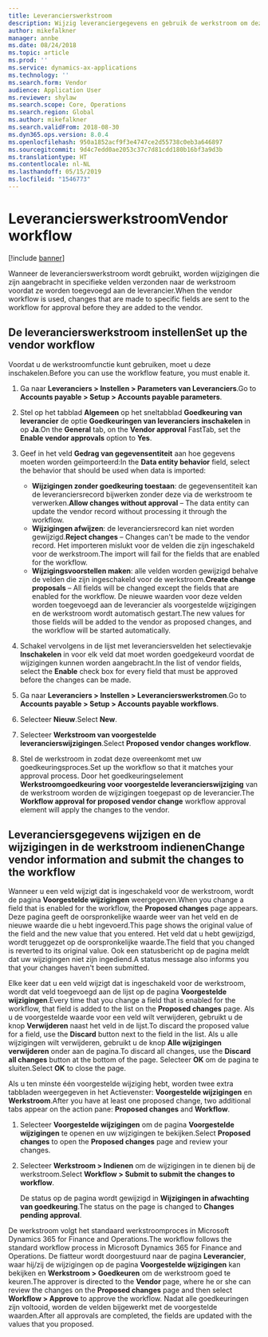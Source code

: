 ```yaml
---
title: Leverancierswerkstroom
description: Wijzig leveranciergegevens en gebruik de werkstroom om deze goed te keuren.
author: mikefalkner
manager: annbe
ms.date: 08/24/2018
ms.topic: article
ms.prod: ''
ms.service: dynamics-ax-applications
ms.technology: ''
ms.search.form: Vendor
audience: Application User
ms.reviewer: shylaw
ms.search.scope: Core, Operations
ms.search.region: Global
ms.author: mikefalkner
ms.search.validFrom: 2018-08-30
ms.dyn365.ops.version: 8.0.4
ms.openlocfilehash: 950a1852acf9f3e4747ce2d55738c0eb3a646897
ms.sourcegitcommit: 9d4c7edd0ae2053c37c7d81cdd180b16bf3a9d3b
ms.translationtype: HT
ms.contentlocale: nl-NL
ms.lasthandoff: 05/15/2019
ms.locfileid: "1546773"
---
```

# <a name="vendor-workflow"></a><span data-ttu-id="5ec19-103">Leverancierswerkstroom</span><span class="sxs-lookup"><span data-stu-id="5ec19-103">Vendor workflow</span></span>

[!include [banner](../includes/banner.md)]

<span data-ttu-id="5ec19-104">Wanneer de leverancierswerkstroom wordt gebruikt, worden wijzigingen die zijn aangebracht in specifieke velden verzonden naar de werkstroom voordat ze worden toegevoegd aan de leverancier.</span><span class="sxs-lookup"><span data-stu-id="5ec19-104">When the vendor workflow is used, changes that are made to specific fields are sent to the workflow for approval before they are added to the vendor.</span></span>

## <a name="set-up-the-vendor-workflow"></a><span data-ttu-id="5ec19-105">De leverancierswerkstroom instellen</span><span class="sxs-lookup"><span data-stu-id="5ec19-105">Set up the vendor workflow</span></span>

<span data-ttu-id="5ec19-106">Voordat u de werkstroomfunctie kunt gebruiken, moet u deze inschakelen.</span><span class="sxs-lookup"><span data-stu-id="5ec19-106">Before you can use the workflow feature, you must enable it.</span></span>

1. <span data-ttu-id="5ec19-107">Ga naar **Leveranciers \> Instellen \> Parameters van Leveranciers**.</span><span class="sxs-lookup"><span data-stu-id="5ec19-107">Go to **Accounts payable \> Setup \> Accounts payable parameters**.</span></span>
2. <span data-ttu-id="5ec19-108">Stel op het tabblad **Algemeen** op het sneltabblad **Goedkeuring van leverancier** de optie **Goedkeuringen van leveranciers inschakelen** in op **Ja**.</span><span class="sxs-lookup"><span data-stu-id="5ec19-108">On the **General** tab, on the **Vendor approval** FastTab, set the **Enable vendor approvals** option to **Yes**.</span></span>
3. <span data-ttu-id="5ec19-109">Geef in het veld **Gedrag van gegevensentiteit** aan hoe gegevens moeten worden geïmporteerd:</span><span class="sxs-lookup"><span data-stu-id="5ec19-109">In the **Data entity behavior** field, select the behavior that should be used when data is imported:</span></span>

    - <span data-ttu-id="5ec19-110">**Wijzigingen zonder goedkeuring toestaan**: de gegevensentiteit kan de leveranciersrecord bijwerken zonder deze via de werkstroom te verwerken.</span><span class="sxs-lookup"><span data-stu-id="5ec19-110">**Allow changes without approval** – The data entity can update the vendor record without processing it through the workflow.</span></span>
    - <span data-ttu-id="5ec19-111">**Wijzigingen afwijzen**: de leveranciersrecord kan niet worden gewijzigd.</span><span class="sxs-lookup"><span data-stu-id="5ec19-111">**Reject changes** – Changes can't be made to the vendor record.</span></span> <span data-ttu-id="5ec19-112">Het importeren mislukt voor de velden die zijn ingeschakeld voor de werkstroom.</span><span class="sxs-lookup"><span data-stu-id="5ec19-112">The import will fail for the fields that are enabled for the workflow.</span></span>
    - <span data-ttu-id="5ec19-113">**Wijzigingsvoorstellen maken**: alle velden worden gewijzigd behalve de velden die zijn ingeschakeld voor de werkstroom.</span><span class="sxs-lookup"><span data-stu-id="5ec19-113">**Create change proposals** – All fields will be changed except the fields that are enabled for the workflow.</span></span> <span data-ttu-id="5ec19-114">De nieuwe waarden voor deze velden worden toegevoegd aan de leverancier als voorgestelde wijzigingen en de werkstroom wordt automatisch gestart.</span><span class="sxs-lookup"><span data-stu-id="5ec19-114">The new values for those fields will be added to the vendor as proposed changes, and the workflow will be started automatically.</span></span>

4. <span data-ttu-id="5ec19-115">Schakel vervolgens in de lijst met leveranciersvelden het selectievakje **Inschakelen** in voor elk veld dat moet worden goedgekeurd voordat de wijzigingen kunnen worden aangebracht.</span><span class="sxs-lookup"><span data-stu-id="5ec19-115">In the list of vendor fields, select the **Enable** check box for every field that must be approved before the changes can be made.</span></span>
5. <span data-ttu-id="5ec19-116">Ga naar **Leveranciers \> Instellen \> Leverancierswerkstromen**.</span><span class="sxs-lookup"><span data-stu-id="5ec19-116">Go to **Accounts payable \> Setup \> Accounts payable workflows**.</span></span>
6. <span data-ttu-id="5ec19-117">Selecteer **Nieuw**.</span><span class="sxs-lookup"><span data-stu-id="5ec19-117">Select **New**.</span></span>
7. <span data-ttu-id="5ec19-118">Selecteer **Werkstroom van voorgestelde leverancierswijzigingen**.</span><span class="sxs-lookup"><span data-stu-id="5ec19-118">Select **Proposed vendor changes workflow**.</span></span> 
8. <span data-ttu-id="5ec19-119">Stel de werkstroom in zodat deze overeenkomt met uw goedkeuringsproces.</span><span class="sxs-lookup"><span data-stu-id="5ec19-119">Set up the workflow so that it matches your approval process.</span></span> <span data-ttu-id="5ec19-120">Door het goedkeuringselement **Werkstroomgoedkeuring voor voorgestelde leverancierswijziging** van de werkstroom worden de wijzigingen toegepast op de leverancier.</span><span class="sxs-lookup"><span data-stu-id="5ec19-120">The **Workflow approval for proposed vendor change** workflow approval element will apply the changes to the vendor.</span></span>

## <a name="change-vendor-information-and-submit-the-changes-to-the-workflow"></a><span data-ttu-id="5ec19-121">Leveranciersgegevens wijzigen en de wijzigingen in de werkstroom indienen</span><span class="sxs-lookup"><span data-stu-id="5ec19-121">Change vendor information and submit the changes to the workflow</span></span>

<span data-ttu-id="5ec19-122">Wanneer u een veld wijzigt dat is ingeschakeld voor de werkstroom, wordt de pagina **Voorgestelde wijzigingen** weergegeven.</span><span class="sxs-lookup"><span data-stu-id="5ec19-122">When you change a field that is enabled for the workflow, the **Proposed changes** page appears.</span></span> <span data-ttu-id="5ec19-123">Deze pagina geeft de oorspronkelijke waarde weer van het veld en de nieuwe waarde die u hebt ingevoerd.</span><span class="sxs-lookup"><span data-stu-id="5ec19-123">This page shows the original value of the field and the new value that you entered.</span></span> <span data-ttu-id="5ec19-124">Het veld dat u hebt gewijzigd, wordt teruggezet op de oorspronkelijke waarde.</span><span class="sxs-lookup"><span data-stu-id="5ec19-124">The field that you changed is reverted to its original value.</span></span> <span data-ttu-id="5ec19-125">Ook een statusbericht op de pagina meldt dat uw wijzigingen niet zijn ingediend.</span><span class="sxs-lookup"><span data-stu-id="5ec19-125">A status message also informs you that your changes haven't been submitted.</span></span> 

<span data-ttu-id="5ec19-126">Elke keer dat u een veld wijzigt dat is ingeschakeld voor de werkstroom, wordt dat veld toegevoegd aan de lijst op de pagina **Voorgestelde wijzigingen**.</span><span class="sxs-lookup"><span data-stu-id="5ec19-126">Every time that you change a field that is enabled for the workflow, that field is added to the list on the **Proposed changes** page.</span></span> <span data-ttu-id="5ec19-127">Als u de voorgestelde waarde voor een veld wilt verwijderen, gebruikt u de knop **Verwijderen** naast het veld in de lijst.</span><span class="sxs-lookup"><span data-stu-id="5ec19-127">To discard the proposed value for a field, use the **Discard** button next to the field in the list.</span></span> <span data-ttu-id="5ec19-128">Als u alle wijzigingen wilt verwijderen, gebruikt u de knop **Alle wijzigingen verwijderen** onder aan de pagina.</span><span class="sxs-lookup"><span data-stu-id="5ec19-128">To discard all changes, use the **Discard all changes** button at the bottom of the page.</span></span> <span data-ttu-id="5ec19-129">Selecteer **OK** om de pagina te sluiten.</span><span class="sxs-lookup"><span data-stu-id="5ec19-129">Select **OK** to close the page.</span></span>

<span data-ttu-id="5ec19-130">Als u ten minste één voorgestelde wijziging hebt, worden twee extra tabbladen weergegeven in het Actievenster: **Voorgestelde wijzigingen** en **Werkstroom**.</span><span class="sxs-lookup"><span data-stu-id="5ec19-130">After you have at least one proposed change, two additional tabs appear on the action pane: **Proposed changes** and **Workflow**.</span></span>

1. <span data-ttu-id="5ec19-131">Selecteer **Voorgestelde wijzigingen** om de pagina **Voorgestelde wijzigingen** te openen en uw wijzigingen te bekijken.</span><span class="sxs-lookup"><span data-stu-id="5ec19-131">Select **Proposed changes** to open the **Proposed changes** page and review your changes.</span></span>
2. <span data-ttu-id="5ec19-132">Selecteer **Werkstroom \> Indienen** om de wijzigingen in te dienen bij de werkstroom.</span><span class="sxs-lookup"><span data-stu-id="5ec19-132">Select **Workflow \> Submit to submit the changes to workflow**.</span></span>

    <span data-ttu-id="5ec19-133">De status op de pagina wordt gewijzigd in **Wijzigingen in afwachting van goedkeuring**.</span><span class="sxs-lookup"><span data-stu-id="5ec19-133">The status on the page is changed to **Changes pending approval**.</span></span>

<span data-ttu-id="5ec19-134">De werkstroom volgt het standaard werkstroomproces in Microsoft Dynamics 365 for Finance and Operations.</span><span class="sxs-lookup"><span data-stu-id="5ec19-134">The workflow follows the standard workflow process in Microsoft Dynamics 365 for Finance and Operations.</span></span> <span data-ttu-id="5ec19-135">De fiatteur wordt doorgestuurd naar de pagina **Leverancier**, waar hij/zij de wijzigingen op de pagina **Voorgestelde wijzigingen** kan bekijken en **Werkstroom \> Goedkeuren** om de werkstroom goed te keuren.</span><span class="sxs-lookup"><span data-stu-id="5ec19-135">The approver is directed to the **Vendor** page, where he or she can review the changes on the **Proposed changes** page and then select **Workflow \> Approve** to approve the workflow.</span></span> <span data-ttu-id="5ec19-136">Nadat alle goedkeuringen zijn voltooid, worden de velden bijgewerkt met de voorgestelde waarden.</span><span class="sxs-lookup"><span data-stu-id="5ec19-136">After all approvals are completed, the fields are updated with the values that you proposed.</span></span>
